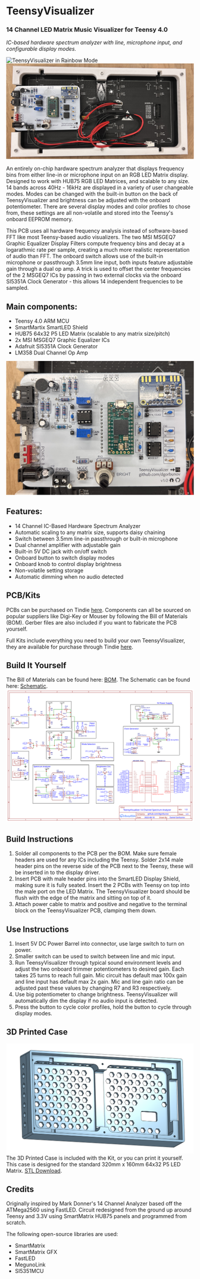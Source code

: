 # TeensyVisualizer
### 14 Channel LED Matrix Music Visualizer for Teensy 4.0
*IC-based hardware spectrum analyzer with line, microphone input, and configurable display modes.*

![TeensyVisualizer in Rainbow Mode](https://github.com/dgorbunov/TeensyVisualizer/blob/main/Photos/rainbow_animated.gif)
![Backside](https://github.com/dgorbunov/TeensyVisualizer/blob/main/Photos/Backside.jpg)

An entirely on-chip hardware spectrum analyzer that displays frequency bins from either line-in or microphone input on an RGB LED Matrix display. Designed to work with HUB75 RGB LED Matrices, and scalable to any size. 14 bands across 40Hz - 16kHz are displayed in a variety of user changeable modes. Modes can be changed with the built-in button on the back of TeensyVisualizer and brightness can be adjusted with the onboard potentiometer. There are several display modes and color profiles to chose from, these settings are all non-volatile and stored into the Teensy's onboard EEPROM memory.

This PCB uses all hardware frequency analysis instead of software-based FFT like most Teensy-based audio visualizers. The two MSI MSGEQ7 Graphic Equalizer Display Filters compute frequency bins and decay at a logarathmic rate per sample, creating a much more realistic representation of audio than FFT. The onboard switch allows use of the built-in microphone or passthrough 3.5mm line input, both inputs feature adjustable gain through a dual op amp. A trick is used to offset the center frequencies of the 2 MSGEQ7 ICs by passing in two external clocks via the onboard SI5351A Clock Generator - this allows 14 independent frequencies to be sampled.

## Main components:
- Teensy 4.0 ARM MCU
- SmartMartix SmartLED Shield
- HUB75 64x32 P5 LED Matrix (scalable to any matrix size/pitch)
- 2x MSI MSGEQ7 Graphic Equalizer ICs
- Adafruit SI5351A Clock Generator
- LM358 Dual Channel Op Amp

![PCB](https://github.com/dgorbunov/TeensyVisualizer/blob/main/Photos/Board.jpg)

## Features:
- 14 Channel IC-Based Hardware Spectrum Analyzer
- Automatic scaling to any matrix size, supports daisy chaining
- Switch between 3.5mm line-in passthrough or built-in microphone
- Dual channel amplifier with adjustable gain
- Built-in 5V DC jack with on/off switch
- Onboard button to switch display modes
- Onboard knob to control display brightness
- Non-volatile setting storage
- Automatic dimming when no audio detected

## PCB/Kits
PCBs can be purchased on Tindie [here](https://www.tindie.com/products/27737/). Components can all be sourced on popular suppliers like Digi-Key or Mouser by following the Bill of Materials (BOM). Gerber files are also included if you want to fabricate the PCB yourself.

Full Kits include everything you need to build your own TeensyVisualizer, they are available for purchase through Tindie [here](https://www.tindie.com/products/27748/).

## Build It Yourself
The Bill of Materials can be found here: [BOM](https://github.com/dgorbunov/TeensyVisualizer/tree/main/BOM).
The Schematic can be found here: [Schematic](https://github.com/dgorbunov/TeensyVisualizer/blob/main/Schematic/Schematic%20V1.1.svg).
![Schematic Image](https://github.com/dgorbunov/TeensyVisualizer/blob/main/Schematic/Schematic%20V1.1.svg)

## Build Instructions
1. Solder all components to the PCB per the BOM. Make sure female headers are used for any ICs including the Teensy. Solder 2x14 male header pins on the reverse side of the PCB next to the Teensy, these will be inserted in to the display driver.
2. Insert PCB with male header pins into the SmartLED Display Shield, making sure it is fully seated. Insert the 2 PCBs with Teensy on top into the male port on the LED Matrix. The TeensyVisualizer board should be flush with the edge of the matrix and sitting on top of it.
3. Attach power cable to matrix and positive and negative to the terminal block on the TeensyVisualizer PCB, clamping them down.

## Use Instructions
1. Insert 5V DC Power Barrel into connector, use large switch to turn on power.
2. Smaller switch can be used to switch between line and mic input.
3. Run TeensyVisualizer through typical sound environment levels and adjust the two onboard trimmer potentiometers to desired gain. Each takes 25 turns to reach full gain. Mic circuit has default max 100x gain and line input has default max 2x gain. Mic and line gain ratio can be adjusted past these values by changing R7 and R3 respectively.
4. Use big potentiometer to change brightness. TeensyVisualizer will automatically dim the display if no audio input is detected.
5. Press the button to cycle color profiles, hold the button to cycle through display modes.

## 3D Printed Case
![TeensyVisaulizer Case](https://github.com/dgorbunov/TeensyVisualizer/blob/main/Photos/Case%20V1.0.png)
The 3D Printed Case is included with the Kit, or you can print it yourself. This case is designed for the standard 320mm x 160mm 64x32 P5 LED Matrix.
[STL Download](https://github.com/dgorbunov/TeensyVisualizer/raw/main/Case/TeensyVisualizer%20Case%20V1.0.stl).


## Credits
Originally inspired by Mark Donner's 14 Channel Analyzer based off the ATMega2560 using FastLED. Circuit redesigned from the ground up around Teensy and 3.3V using SmartMatrix HUB75 panels and programmed from scratch.

The following open-source libraries are used:
- SmartMatrix
- SmartMatrix GFX
- FastLED
- MegunoLink
- SI5351MCU
